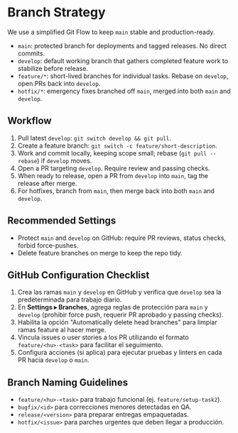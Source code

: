 # Branch Strategy

We use a simplified Git Flow to keep `main` stable and production-ready.

- `main`: protected branch for deployments and tagged releases. No direct commits.
- `develop`: default working branch that gathers completed feature work to stabilize before release.
- `feature/*`: short-lived branches for individual tasks. Rebase on `develop`, open PRs back into `develop`.
- `hotfix/*`: emergency fixes branched off `main`, merged into both `main` and `develop`.

## Workflow

1. Pull latest `develop`: `git switch develop && git pull`.
2. Create a feature branch: `git switch -c feature/short-description`.
3. Work and commit locally, keeping scope small; rebase (`git pull --rebase`) if `develop` moves.
4. Open a PR targeting `develop`. Require review and passing checks.
5. When ready to release, open a PR from `develop` into `main`, tag the release after merge.
6. For hotfixes, branch from `main`, then merge back into both `main` and `develop`.

## Recommended Settings

- Protect `main` and `develop` on GitHub: require PR reviews, status checks, forbid force-pushes.
- Delete feature branches on merge to keep the repo tidy.

## GitHub Configuration Checklist

1. Crea las ramas `main` y `develop` en GitHub y verifica que `develop` sea la predeterminada para trabajo diario.
2. En **Settings ▸ Branches**, agrega reglas de protección para `main` y `develop` (prohibir force push, requerir PR aprobado y passing checks).
3. Habilita la opción "Automatically delete head branches" para limpiar ramas feature al hacer merge.
4. Vincula issues o user stories a los PR utilizando el formato `feature/<hu>-<task>` para facilitar el seguimiento.
5. Configura acciones (si aplica) para ejecutar pruebas y linters en cada PR hacia `develop` o `main`.

## Branch Naming Guidelines

- `feature/<hu>-<task>` para trabajo funcional (ej. `feature/setup-task2`).
- `bugfix/<id>` para correcciones menores detectadas en QA.
- `release/<version>` para preparar entregas empaquetadas.
- `hotfix/<issue>` para parches urgentes que deben llegar a producción.
